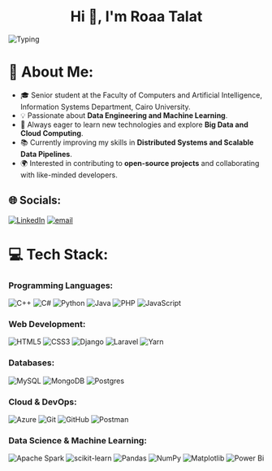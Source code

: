 <h1 align="center">Hi 👋, I'm Roaa Talat</h1>


![Typing](https://readme-typing-svg.herokuapp.com?font=Fira+Code&weight=600&size=25&duration=3000&pause=1000&color=F76C6C&center=true&vCenter=true&width=500&lines=Welcome+to+My+Tech+World!)


# 💫 About Me:
- 🎓 Senior student at the Faculty of Computers and Artificial Intelligence, Information Systems Department, Cairo University.  
- 💡 Passionate about **Data Engineering and Machine Learning**.  
- 🚀 Always eager to learn new technologies and explore **Big Data and Cloud Computing**.  
- 📚 Currently improving my skills in **Distributed Systems and Scalable Data Pipelines**.  
- 🌍 Interested in contributing to **open-source projects** and collaborating with like-minded developers.  

## 🌐 Socials:
[![LinkedIn](https://img.shields.io/badge/LinkedIn-%230077B5.svg?logo=linkedin&logoColor=white)](https://linkedin.com/in/https://www.linkedin.com/in/roaa-talat/) [![email](https://img.shields.io/badge/Email-D14836?logo=gmail&logoColor=white)](mailto:roaatalat211@gmail.com) 

# 💻 Tech Stack:

### Programming Languages:
![C++](https://img.shields.io/badge/c++-%2300599C.svg?style=flat&logo=c%2B%2B&logoColor=white) 
![C#](https://img.shields.io/badge/c%23-%23239120.svg?style=flat&logo=csharp&logoColor=white) 
![Python](https://img.shields.io/badge/python-3670A0?style=flat&logo=python&logoColor=ffdd54) 
![Java](https://img.shields.io/badge/java-%23ED8B00.svg?style=flat&logo=openjdk&logoColor=white) 
![PHP](https://img.shields.io/badge/php-%23777BB4.svg?style=flat&logo=php&logoColor=white) 
![JavaScript](https://img.shields.io/badge/javascript-%23323330.svg?style=flat&logo=javascript&logoColor=%23F7DF1E)  

### Web Development:
![HTML5](https://img.shields.io/badge/html5-%23E34F26.svg?style=flat&logo=html5&logoColor=white) 
![CSS3](https://img.shields.io/badge/css3-%231572B6.svg?style=flat&logo=css3&logoColor=white) 
![Django](https://img.shields.io/badge/django-%23092E20.svg?style=flat&logo=django&logoColor=white) 
![Laravel](https://img.shields.io/badge/laravel-%23FF2D20.svg?style=flat&logo=laravel&logoColor=white) 
![Yarn](https://img.shields.io/badge/yarn-%232C8EBB.svg?style=flat&logo=yarn&logoColor=white)  

### Databases:
![MySQL](https://img.shields.io/badge/mysql-4479A1.svg?style=flat&logo=mysql&logoColor=white) 
![MongoDB](https://img.shields.io/badge/MongoDB-%234ea94b.svg?style=flat&logo=mongodb&logoColor=white) 
![Postgres](https://img.shields.io/badge/postgres-%23316192.svg?style=flat&logo=postgresql&logoColor=white)  

### Cloud & DevOps:
![Azure](https://img.shields.io/badge/azure-%230072C6.svg?style=flat&logo=microsoftazure&logoColor=white) 
![Git](https://img.shields.io/badge/git-%23F05033.svg?style=flat&logo=git&logoColor=white) 
![GitHub](https://img.shields.io/badge/github-%23121011.svg?style=flat&logo=github&logoColor=white) 
![Postman](https://img.shields.io/badge/Postman-FF6C37?style=flat&logo=postman&logoColor=white)  

### Data Science & Machine Learning:
![Apache Spark](https://img.shields.io/badge/Apache%20Spark-FDEE21?style=flat&logo=apachespark&logoColor=black) 
![scikit-learn](https://img.shields.io/badge/scikit--learn-%23F7931E.svg?style=flat&logo=scikit-learn&logoColor=white) 
![Pandas](https://img.shields.io/badge/pandas-%23150458.svg?style=flat&logo=pandas&logoColor=white) 
![NumPy](https://img.shields.io/badge/numpy-%23013243.svg?style=flat&logo=numpy&logoColor=white) 
![Matplotlib](https://img.shields.io/badge/Matplotlib-%23ffffff.svg?style=flat&logo=Matplotlib&logoColor=black) 
![Power Bi](https://img.shields.io/badge/power_bi-F2C811?style=flat&logo=powerbi&logoColor=black)  


<!-- Proudly created with GPRM ( https://gprm.itsvg.in ) -->
